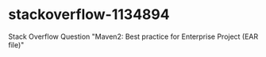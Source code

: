 # stackoverflow-1134894
Stack Overflow Question "Maven2: Best practice for Enterprise Project (EAR file)"
